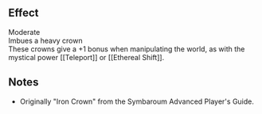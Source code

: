 ## Effect
Moderate<br>Imbues a heavy crown<br>These crowns give a +1 bonus when manipulating the world, as with the mystical power [[Teleport]] or [[Ethereal Shift]].
## Notes
* Originally "Iron Crown" from the Symbaroum Advanced Player's Guide.